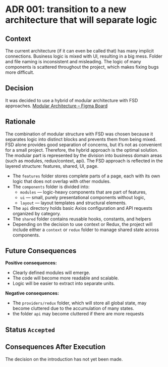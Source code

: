 # ADR 001: transition to a new architecture that will separate logic

## Context

The current architecture (if it can even be called that) has many implicit connections. Business logic is mixed with UI, resulting in a big mess. Folder and file naming is inconsistent and misleading. The logic of many components is scattered throughout the project, which makes fixing bugs more difficult.

## Decision

It was decided to use a hybrid of modular architecture with FSD approaches.
[Modular Architecture – Figma Board](https://www.figma.com/board/6AzSNO2163kj5YYHm2w5sw/Player_update?node-id=0-1&t=VyVJ4I1cBvWoGu1E-1)

## Rationale

The combination of modular structure with FSD was chosen because it separates logic into distinct blocks and prevents them from being mixed. FSD alone provides good separation of concerns, but it’s not as convenient for a small project. Therefore, the hybrid approach is the optimal solution. The modular part is represented by the division into business domain areas (such as modules, redux/context, api).
The FSD approach is reflected in the layered structure: features, shared, UI, page.

- The `features` folder stores complete parts of a page, each with its own logic that does not overlap with other modules.
- The `components` folder is divided into:
  - `modules` — logic-heavy components that are part of features,
  - `ui` — small, purely presentational components without logic,
  - `layout` — layout templates and structural elements.
- The `api` directory holds basic Axios configuration and API requests organized by category.
- The `shared` folder contains reusable hooks, constants, and helpers 
- Depending on the decision to use context or Redux, the project will include either a `context` or `redux` folder to manage shared state across components.


## Future Consequences

**Positive consequences:**

- Clearly defined modules will emerge.
- The code will become more readable and scalable.
- Logic will be easier to extract into separate units.

**Negative consequences:**

- The `providers/redux` folder, which will store all global state, may become cluttered due to the accumulation of many states.
- the folder `api` may become cluttered if there are more requests

## Status `Accepted`

## Consequences After Execution

The decision on the introduction has not yet been made.
